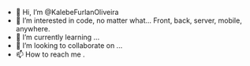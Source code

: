- 👋 Hi, I’m @KalebeFurlanOliveira
- 👀 I’m interested in code, no matter what... Front, back, server, mobile, anywhere.
- 🌱 I’m currently learning ...
- 💞️ I’m looking to collaborate on ...
- 📫 How to reach me .

<!---
KalebeFurlanOliveira/KalebeFurlanOliveira is a ✨ special ✨ repository because its `README.md` (this file) appears on your GitHub profile.
You can click the Preview link to take a look at your changes...
--->

